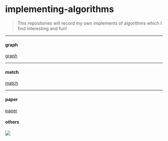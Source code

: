 # implementing-algorithms
> This repositories will record my own implements of algorithms which I find interesting and fun!

--------------------------------------------------

#### graph
[graph](https://github.com/lturing/implementing-algorithms/tree/master/graph)


---------------

#### match
[match](https://github.com/lturing/implementing-algorithms/tree/master/match)

-------------

#### paper
[paper](https://github.com/lturing/implementing-algorithms/tree/master/paper)

#### others

![](https://github.com/lturing/implementing-algorithms/tree/master/photos/Sorting_quicksort_anim.gif)
